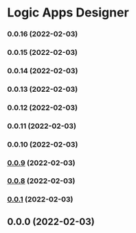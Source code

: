 # Logic Apps Designer
### 0.0.16 (2022-02-03)

### 0.0.15 (2022-02-03)

### 0.0.14 (2022-02-03)

### 0.0.13 (2022-02-03)

### 0.0.12 (2022-02-03)

### 0.0.11 (2022-02-03)

### 0.0.10 (2022-02-03)

### [0.0.9](https://github.com/Azure/logic_apps_designer/compare/v0.0.8...v0.0.9) (2022-02-03)

### [0.0.8](https://github.com/Azure/logic_apps_designer/compare/v0.0.1...v0.0.8) (2022-02-03)

### [0.0.1](https://github.com/Azure/logic_apps_designer/compare/v0.0.0...v0.0.1) (2022-02-03)

## 0.0.0 (2022-02-03)
